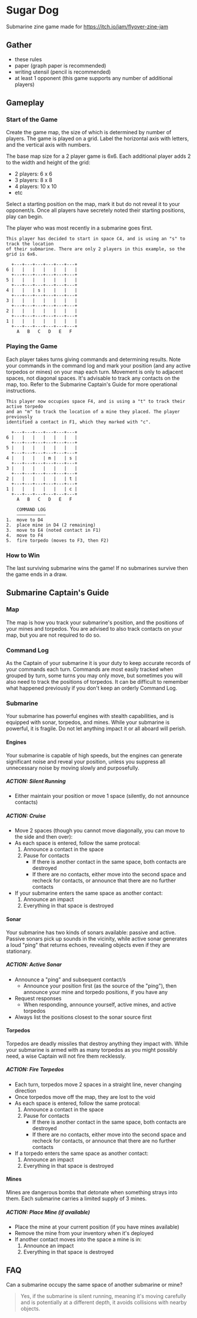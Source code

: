 # Sugar Dog

Submarine zine game made for https://itch.io/jam/flyover-zine-jam

## Gather

- these rules
- paper (graph paper is recommended)
- writing utensil (pencil is recommended)
- at least 1 opponent (this game supports any number of additional players)

## Gameplay

### Start of the Game

Create the game map, the size of which is determined by number of players. The game is played on a grid. Label the horizontal axis with letters, and the vertical axis with numbers.

The base map size for a 2 player game is 6x6. Each additional player adds 2 to the width and height of the grid:
- 2 players: 6 x 6
- 3 players: 8 x 8
- 4 players: 10 x 10
- etc

Select a starting position on the map, mark it but do not reveal it to your opponent/s. Once all players have secretely noted their starting positions, play can begin.

The player who was most recently in a submarine goes first.

```
This player has decided to start in space C4, and is using an "s" to track the location
of their submarine. There are only 2 players in this example, so the grid is 6x6.

  +---+---+---+---+---+---+
6 |   |   |   |   |   |   |
  +---+---+---+---+---+---+
5 |   |   |   |   |   |   |
  +---+---+---+---+---+---+
4 |   |   | s |   |   |   |
  +---+---+---+---+---+---+
3 |   |   |   |   |   |   |
  +---+---+---+---+---+---+
2 |   |   |   |   |   |   |
  +---+---+---+---+---+---+
1 |   |   |   |   |   |   |
  +---+---+---+---+---+---+
    A   B   C   D   E   F
```

### Playing the Game

Each player takes turns giving commands and determining results. Note your commands in the command log and mark your position (and any active torpedos or mines) on your map each turn. Movement is only to adjacent spaces, not diagonal spaces. It's advisable to track any contacts on the map, too. Refer to the Submarine Captain's Guide for more operational instructions.

```
This player now occupies space F4, and is using a "t" to track their active torpedo
and an "m" to track the location of a mine they placed. The player previously
identified a contact in F1, which they marked with "c".

  +---+---+---+---+---+---+
6 |   |   |   |   |   |   |
  +---+---+---+---+---+---+
5 |   |   |   |   |   |   |
  +---+---+---+---+---+---+
4 |   |   |   | m |   | s |
  +---+---+---+---+---+---+
3 |   |   |   |   |   |   |
  +---+---+---+---+---+---+
2 |   |   |   |   |   | t |
  +---+---+---+---+---+---+
1 |   |   |   |   |   | c |
  +---+---+---+---+---+---+
    A   B   C   D   E   F

    COMMAND LOG
    –––––––––––
1.  move to D4
2.  place mine in D4 (2 remaining)
3.  move to E4 (noted contact in F1)
4.  move to F4
5.  fire torpedo (moves to F3, then F2)
```

### How to Win

The last surviving submarine wins the game! If no submarines survive then the game ends in a draw.

## Submarine Captain's Guide

### Map

The map is how you track your submarine's position, and the positions of your mines and torpedos. You are advised to also track contacts on your map, but you are not required to do so.

### Command Log

As the Captain of your submarine it is your duty to keep accurate records of your commands each turn. Commands are most easily tracked when grouped by turn, some turns you may only move, but sometimes you will also need to track the positions of torpedos. It can be difficult to remember what happened previously if you don't keep an orderly Command Log.

### Submarine

Your submarine has powerful engines with stealth capabilities, and is equipped with sonar, torpedos, and mines. While your submarine is powerful, it is fragile. Do not let anything impact it or all aboard will perish.

#### Engines

Your submarine is capable of high speeds, but the engines can generate significant noise and reveal your position, unless you suppress all unnecessary noise by moving slowly and purposefully.

##### ACTION: Silent Running

- Either maintain your position or move 1 space (silently, do not announce contacts)

##### ACTION: Cruise

- Move 2 spaces (though you cannot move diagonally, you can move to the side and then over):
- As each space is entered, follow the same protocal:
  1. Announce a contact in the space
  2. Pause for contacts
      - If there is another contact in the same space, both contacts are destroyed
      - If there are no contacts, either move into the second space and recheck for contacts, or announce that there are no further contacts
- If your submarine enters the same space as another contact:
  1. Announce an impact
  2. Everything in that space is destroyed

#### Sonar

Your submarine has two kinds of sonars available: passive and active. Passive sonars pick up sounds in the vicinity, while active sonar generates a loud "ping" that returns echoes, revealing objects even if they are stationary.

##### ACTION: Active Sonar

- Announce a "ping" and subsequent contact/s
  - Announce your position first (as the source of the "ping"), then announce your mine and torpedo positions, if you have any
- Request responses
  - When responding, announce yourself, active mines, and active torpedos
- Always list the positions closest to the sonar source first

#### Torpedos

Torpedos are deadly missiles that destroy anything they impact with. While your submarine is armed with as many torpedos as you might possibly need, a wise Captain will not fire them recklessly.

##### ACTION: Fire Torpedos

- Each turn, torpedos move 2 spaces in a straight line, never changing direction
- Once torpedos move off the map, they are lost to the void
- As each space is entered, follow the same protocal:
  1. Announce a contact in the space
  2. Pause for contacts
      - If there is another contact in the same space, both contacts are destroyed
      - If there are no contacts, either move into the second space and recheck for contacts, or announce that there are no further contacts
- If a torpedo enters the same space as another contact:
  1. Announce an impact
  2. Everything in that space is destroyed

#### Mines

Mines are dangerous bombs that detonate when something strays into them. Each submarine carries a limited supply of 3 mines.

##### ACTION: Place Mine (if available)

- Place the mine at your current position (if you have mines available)
- Remove the mine from your inventory when it's deployed
- If another contact moves into the space a mine is in:
  1. Announce an impact
  2. Everything in that space is destroyed

## FAQ

Can a submarine occupy the same space of another submarine or mine?
> Yes, if the submarine is silent running, meaning it's moving carefully and is potentially at a different depth, it avoids collisions with nearby objects.
